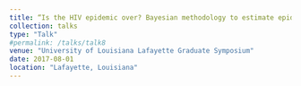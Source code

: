 ```yaml
---
title: “Is the HIV epidemic over? Bayesian methodology to estimate epidemiological parameters for a system of stochastic differential equations "
collection: talks
type: "Talk"
#permalink: /talks/talk8
venue: "University of Louisiana Lafayette Graduate Symposium"
date: 2017-08-01
location: "Lafayette, Louisiana"
---
```


